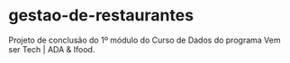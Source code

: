 # gestao-de-restaurantes
Projeto de conclusão do 1º módulo do Curso de Dados do programa Vem ser Tech | ADA &amp; Ifood.
